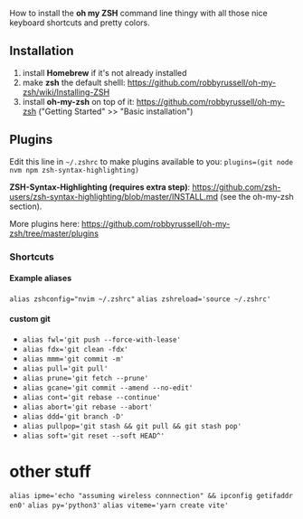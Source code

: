 How to install the **oh my ZSH** command line thingy with all those nice keyboard shortcuts and pretty colors.

## Installation
1. install **Homebrew** if it's not already installed
2. make **zsh** the default shelll: https://github.com/robbyrussell/oh-my-zsh/wiki/Installing-ZSH
3. install **oh-my-zsh** on top of it: https://github.com/robbyrussell/oh-my-zsh ("Getting Started" >> "Basic installation")

## Plugins
Edit this line in `~/.zshrc` to make plugins available to you:
`plugins=(git node nvm npm zsh-syntax-highlighting)`

**ZSH-Syntax-Highlighting (requires extra step)**: https://github.com/zsh-users/zsh-syntax-highlighting/blob/master/INSTALL.md (see the oh-my-zsh section).

More plugins here: https://github.com/robbyrussell/oh-my-zsh/tree/master/plugins

### Shortcuts
#### Example aliases
`alias zshconfig="nvim ~/.zshrc"`
`alias zshreload='source ~/.zshrc'`

#### custom git
- `alias fwl='git push --force-with-lease'`
- `alias fdx='git clean -fdx'`
- `alias mmm='git commit -m'`
- `alias pull='git pull'`
- `alias prune='git fetch --prune'`
- `alias gcane='git commit --amend --no-edit'`
- `alias cont='git rebase --continue'`
- `alias abort='git rebase --abort'`
- `alias ddd='git branch -D'`
- `alias pullpop='git stash && git pull && git stash pop'`
- `alias soft='git reset --soft HEAD^'`

# other stuff
`alias ipme='echo "assuming wireless connnection" && ipconfig getifaddr en0'`
`alias py='python3'`
`alias viteme='yarn create vite'`

